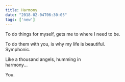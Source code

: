 ```yaml
---
title: Harmony
date: "2018-02-04T06:30:05"
tags: ['new']
---
```


To do things for myself, gets me to where I need to be.

To do them with you, is why my life is beautiful.
<br>
Symphonic.

Like a thousand angels, humming in
<br>
harmony...

You.